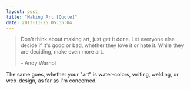 ```yaml
---
layout: post
title: "Making Art [Quote]"
date: 2013-11-25 05:35:04
---
```


> <p class="p1">
>   Don't think about making art, just get it done. Let everyone else decide if it's good or bad, whether they love it or hate it. While they are deciding, make even more art.
> </p>
> 
> <p class="p1">
>   - Andy Warhol
> </p>

The same goes, whether your "art" is water-colors, writing, welding, or web-design, as far as I'm concerned.